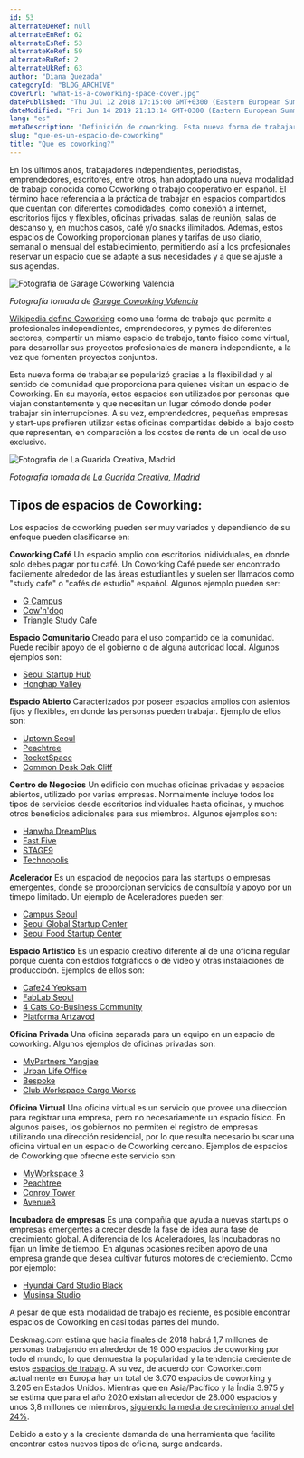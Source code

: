 ```yaml
---
id: 53
alternateDeRef: null
alternateEnRef: 62
alternateEsRef: 53
alternateKoRef: 59
alternateRuRef: 2
alternateUkRef: 63
author: "Diana Quezada"
categoryId: "BLOG_ARCHIVE"
coverUrl: "what-is-a-coworking-space-cover.jpg"
datePublished: "Thu Jul 12 2018 17:15:00 GMT+0300 (Eastern European Summer Time)"
dateModified: "Fri Jun 14 2019 21:13:14 GMT+0300 (Eastern European Summer Time)"
lang: "es"
metaDescription: "Definición de coworking. Esta nueva forma de trabajar permite a profesionales independientes, emprendedores, y pymes compartir un mismo espacio de trabajo."
slug: "que-es-un-espacio-de-coworking"
title: "Que es coworking?"
---
```


En los últimos años, trabajadores independientes, periodistas, emprendedores, escritores, entre otros, han adoptado una nueva modalidad de trabajo conocida como Coworking o trabajo cooperativo en español. El término hace referencia a la práctica de trabajar en espacios compartidos que cuentan con diferentes comodidades, como conexión a internet, escritorios fijos y flexibles, oficinas privadas, salas de reunión, salas de descanso y, en muchos casos, café y/o snacks ilimitados. Además, estos espacios de Coworking proporcionan planes y tarifas de uso diario, semanal o mensual del establecimiento, permitiendo así a los profesionales reservar un espacio que se adapte a sus necesidades y a que se ajuste a sus agendas.

![Fotografía de Garage Coworking Valencia](https://d10849wf9i6s4.cloudfront.net/what-is-a-coworking-space-garage-coworking-valencia-1.jpg|height=600,width=900)

_Fotografía tomada de [Garage Coworking Valencia](http://coworking-valencia.com/)_

[Wikipedia define Coworking](https://es.wikipedia.org/wiki/Trabajo_cooperativo) como una forma de trabajo que permite a profesionales independientes, emprendedores, y pymes de diferentes sectores, compartir un mismo espacio de trabajo, tanto físico como virtual, para desarrollar sus proyectos profesionales de manera independiente, a la vez que fomentan proyectos conjuntos.

Esta nueva forma de trabajar se popularizó gracias a la flexibilidad y al sentido de comunidad que proporciona para quienes visitan un espacio de Coworking. En su mayoría, estos espacios son utilizados por personas que viajan constantemente y que necesitan un lugar cómodo donde poder trabajar sin interrupciones. A su vez, emprendedores, pequeñas empresas y start-ups prefieren utilizar estas oficinas compartidas debido al bajo costo que representan, en comparación a los costos de renta de un local de uso exclusivo.

![Fotografía de La Guarida Creativa, Madrid](https://d10849wf9i6s4.cloudfront.net/what-is-a-coworking-space-la-guarida-creativa_madrid.jpg|height=600,width=900)

_Fotografía tomada de [La Guarida Creativa, Madrid](http://coworkingenalcorcon.es/)_

## Tipos de espacios de Coworking:

Los espacios de coworking pueden ser muy variados y dependiendo de su enfoque pueden clasificarse en:

**Coworking Café**
Un espacio amplio con escritorios inidividuales, en donde solo debes pagar por tu café. Un Coworking Café puede ser encontrado facilemente alrededor de las áreas estudiantiles y suelen ser llamados como "study cafe" o "cafés de estudio" español.
Algunos ejemplo pueden ser:
- [G Campus](https://www.rehobothgcampus.com/)
- [Cow'n'dog](http://www.cowndog.com/)
- [Triangle Study Cafe](https://tscafe.modoo.at/)

**Espacio Comunitario**
Creado para el uso compartido de la comunidad. Puede recibir apoyo de el gobierno o de alguna autoridad local. Algunos ejemplos son:
- [Seoul Startup Hub](http://seoulstartuphub.com/)
- [Honghap Valley](https://honghapvalley.org/)

**Espacio Abierto**
Caracterizados por poseer espacios amplios con asientos fijos y flexibles, en donde las personas pueden trabajar.
Ejemplo de ellos son:
- [Uptown Seoul](https://uptownseoul.modoo.at/)
- [Peachtree](https://www.peachtree.kr/)
- [RocketSpace](https://www.rocketspace.com/)
- [Common Desk Oak Cliff](https://thecommondesk.com/)

**Centro de Negocios**
Un edificio con muchas oficinas privadas y espacios abiertos, utilizado por varias empresas. Normalmente incluye todos los tipos de servicios desde escritorios individuales hasta oficinas, y muchos otros beneficios adicionales para sus miembros. Algunos ejemplos son:
- [Hanwha DreamPlus](https://www.dreamplus.asia/)
- [Fast Five](http://www.fastfive.co.kr/samseong2/)
- [STAGE9](https://www.stage9.co.kr/)
- [Technopolis](https://www.technopolis.ee/en/)

**Acelerador**
Es un espaciod de negocios para las startups o empresas emergentes, donde se proporcionan servicios de consultoía y apoyo por un timepo limitado. Un ejemplo de Aceleradores pueden ser:
- [Campus Seoul](https://www.campus.co/seoul/ko)
- [Seoul Global Startup Center](http://seoulgsc.com)
- [Seoul Food Startup Center](https://seoulfoodstartup.org/?ckattempt=1)

**Espacio Artístico**
Es un espacio creativo diferente al de una oficina regular porque cuenta con estdios fotgráficos o de video y otras instalaciones de produccioón. Ejemplos de ellos son:
- [Cafe24 Yeoksam](https://ddg.soho.cafe24.com/)
- [FabLab Seoul](http://fablab-seoul.org/)
- [4 Cats Co-Business Community](https://www.facebook.com/pg/4catscommunity/about/?tab=page_info)
- [Platforma Artzavod](https://coworkingplatforma.com/en/)

**Oficina Privada**
Una oficina separada para un equipo en un espacio de coworking. Algunos ejemplos de oficinas privadas son:
- [MyPartners Yangjae](http://www.mypartners.kr/)
- [Urban Life Office](http://www.urbanlifeoffice.com/)
- [Bespoke](https://bespokesf.co/)
- [Club Workspace Cargo Works](https://www.workspace.co.uk/)

**Oficina Virtual**
Una oficina virtual es un servicio que provee una dirección para registrar una empresa, pero no necesariamente un espacio físico. En algunos países, los gobiernos no permiten el registro de empresas utilizando una dirección residencial, por lo que resulta necesario buscar una oficina virtual en un espacio de Coworking cercano. Ejemplos de espacios de Coworking que ofrecne este servicio son:
- [MyWorkspace 3](https://www.myworkspace.co.kr/)
- [Peachtree](https://peachtree.kr/locations/2)
- [Conroy Tower](http://conroytower.vn/)
- [Avenue8](https://www.avenue8offices.com/)

**Incubadora de empresas**
Es una compañía que ayuda a nuevas startups o empresas emergentes a crecer desde la fase de idea auna fase de crecimiento global. A diferencia de los Aceleradores, las Incubadoras no fijan un limite de tiempo. En algunas ocasiones reciben apoyo de una empresa grande que desea cultivar futuros motores de creciemiento. Como por ejemplo:
- [Hyundai Card Studio Black](https://studioblack.hyundaicard.com/intro/SFIND0101.do)
- [Musinsa Studio](https://www.musinsastudio.com/)

A pesar de que esta modalidad de trabajo es reciente, es posible encontrar espacios de Coworking en casi todas partes del mundo.

Deskmag.com estima que hacia finales de 2018 habrá 1,7 millones de personas trabajando en alrededor de 19 000 espacios de coworking por todo el mundo, lo que demuestra la popularidad y la tendencia creciente de estos [espacios de trabajo](http://www.deskmag.com/es/1-7-millones-de-personas-trabajaran-en-espacios-de-coworking-hacia-finales-de-2018-encuesta). A su vez, de acuerdo con Coworker.com actualmente en Europa hay un total de 3.070 espacios de coworking y 3.205 en Estados Unidos. Mientras que en Asia/Pacífico y la Índia 3.975 y se estima que para el año 2020 existan alrededor de 28.000 espacios y unos 3,8 millones de miembros, [siguiendo la media de crecimiento anual del 24%](https://coworkidea.com/estadisticas-coworking-2017/).

Debido a esto y a la creciente demanda de una herramienta que facilite encontrar estos nuevos tipos de oficina, surge andcards.
